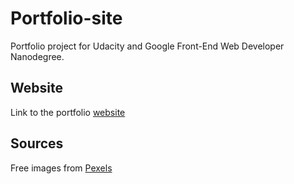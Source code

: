 # Portfolio-site
Portfolio project for Udacity and Google Front-End Web Developer Nanodegree.

## Website
Link to the portfolio [website](https://flaviavetriani.github.io/Portfolio-site/)

## Sources
Free images from [Pexels](https://www.pexels.com/)
